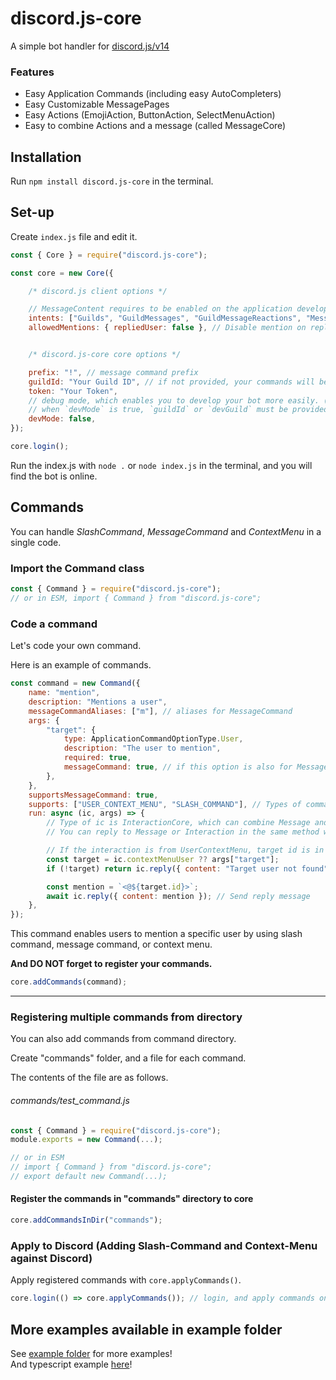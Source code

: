 # discord.js-core
A simple bot handler for [discord.js/v14](https://github.com/discordjs/discord.js)

### Features
 - Easy Application Commands (including easy AutoCompleters)
 - Easy Customizable MessagePages
 - Easy Actions (EmojiAction, ButtonAction, SelectMenuAction)
 - Easy to combine Actions and a message (called MessageCore)

## Installation
Run `npm install discord.js-core` in the terminal.  

## Set-up
Create `index.js` file and edit it.

```js
const { Core } = require("discord.js-core");

const core = new Core({

    /* discord.js client options */

    // MessageContent requires to be enabled on the application developer portal (https://discord.com/developers/applications/)
    intents: ["Guilds", "GuildMessages", "GuildMessageReactions", "MessageContent"],
    allowedMentions: { repliedUser: false }, // Disable mention on reply (Recommended)


    /* discord.js-core core options */

    prefix: "!", // message command prefix
    guildId: "Your Guild ID", // if not provided, your commands will be applied to global (to all guilds, DMs, and groups)
    token: "Your Token",
    // debug mode, which enables you to develop your bot more easily. (e.g. All commands have "dev-" at the head of their name in debug mode)
    // when `devMode` is true, `guildId` or `devGuild` must be provided.
    devMode: false,
});

core.login();
```
Run the index.js with `node .` or `node index.js` in the terminal,
and you will find the bot is online.

## Commands
You can handle *SlashCommand*, *MessageCommand* and *ContextMenu* in a single code.

### Import the Command class
```js
const { Command } = require("discord.js-core");
// or in ESM, import { Command } from "discord.js-core";
```

### Code a command
Let's code your own command.

Here is an example of commands.

```js
const command = new Command({
    name: "mention",
    description: "Mentions a user",
    messageCommandAliases: ["m"], // aliases for MessageCommand
    args: {
        "target": {
            type: ApplicationCommandOptionType.User,
            description: "The user to mention",
            required: true,
            messageCommand: true, // if this option is also for MessageCommand, set this to true; otherwise, set this to false
        },
    },
    supportsMessageCommand: true,
    supports: ["USER_CONTEXT_MENU", "SLASH_COMMAND"], // Types of commands which this command supports
    run: async (ic, args) => {
        // Type of ic is InteractionCore, which can combine Message and Interaction.
        // You can reply to Message or Interaction in the same method with InteractionCore.

        // If the interaction is from UserContextMenu, target id is in ic.contextMenuUser (If from MessageContextMenu, in ic.contextMenuMessage)
        const target = ic.contextMenuUser ?? args["target"];
        if (!target) return ic.reply({ content: "Target user not found" }); // Send reply message

        const mention = `<@${target.id}>`;
        await ic.reply({ content: mention }); // Send reply message
    },
});
```
This command enables users to mention a specific user by using slash command, message command, or context menu.

**And DO NOT forget to register your commands.**
```js
core.addCommands(command);
```
---
### Registering multiple commands from directory
You can also add commands from command directory.

Create "commands" folder, and a file for each command.

The contents of the file are as follows.

###### commands/test_command.js
```js
const { Command } = require("discord.js-core");
module.exports = new Command(...);

// or in ESM
// import { Command } from "discord.js-core";
// export default new Command(...);
```

#### Register the commands in "commands" directory to core
```js
core.addCommandsInDir("commands");
```

### Apply to Discord (Adding Slash-Command and Context-Menu against Discord)
Apply registered commands with `core.applyCommands()`.
```js
core.login(() => core.applyCommands()); // login, and apply commands on ready
```


## More examples available in example folder
See [example folder](example) for more examples!  
And typescript example [here](example-ts)!
